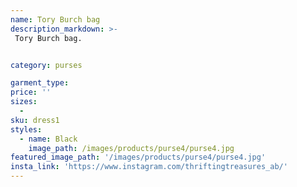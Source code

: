 ```yaml
---
name: Tory Burch bag
description_markdown: >-
 Tory Burch bag.


category: purses

garment_type:
price: ''
sizes:
  -
sku: dress1
styles:
  - name: Black
    image_path: /images/products/purse4/purse4.jpg
featured_image_path: '/images/products/purse4/purse4.jpg'
insta_link: 'https://www.instagram.com/thriftingtreasures_ab/'
---
```

